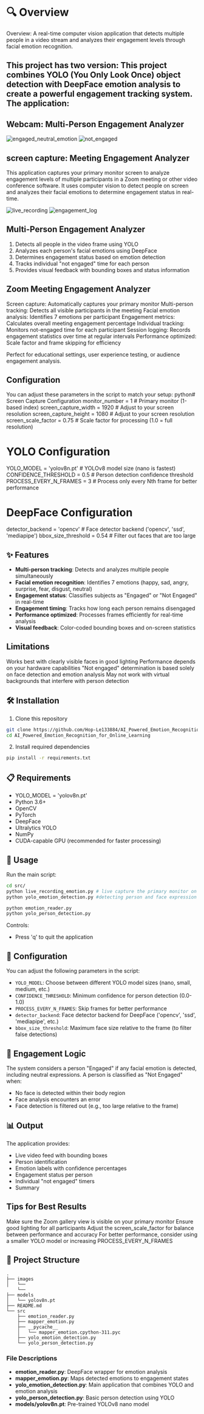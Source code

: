 # 🔍 Overview
Overview: A real-time computer vision application that detects multiple people in a video stream and analyzes their engagement levels through facial emotion recognition.


## This project has two version: This project combines YOLO (You Only Look Once) object detection with DeepFace emotion analysis to create a powerful engagement tracking system. The application:

## Webcam: Multi-Person Engagement Analyzer

![engaged_neutral_emotion](https://github.com/user-attachments/assets/e38ff29b-7f76-4928-b758-409aaf0182bb)
![not_engaged](https://github.com/user-attachments/assets/32a80cfd-3d2c-4778-abf4-6f1ca762809b)

## screen capture: Meeting Engagement Analyzer

This application captures your primary monitor screen to analyze engagement levels of multiple participants in a Zoom meeting or other video conference software. It uses computer vision to detect people on screen and analyzes their facial emotions to determine engagement status in real-time.

![live_recording](https://github.com/user-attachments/assets/84c2e29e-86b9-4b4c-8e1a-eff761ebbb19)
![engagement_log](https://github.com/user-attachments/assets/ba2af34a-a60b-48da-a701-4ee658a68d88)




## Multi-Person Engagement Analyzer

1. Detects all people in the video frame using YOLO
2. Analyzes each person's facial emotions using DeepFace 
3. Determines engagement status based on emotion detection
4. Tracks individual "not engaged" time for each person
5. Provides visual feedback with bounding boxes and status information

## Zoom Meeting Engagement Analyzer

Screen capture: Automatically captures your primary monitor
Multi-person tracking: Detects all visible participants in the meeting
Facial emotion analysis: Identifies 7 emotions per participant
Engagement metrics: Calculates overall meeting engagement percentage
Individual tracking: Monitors not-engaged time for each participant
Session logging: Records engagement statistics over time at regular intervals
Performance optimized: Scale factor and frame skipping for efficiency


Perfect for educational settings, user experience testing, or audience engagement analysis.

## Configuration
You can adjust these parameters in the script to match your setup:
python# Screen Capture Configuration
monitor_number = 1                 # Primary monitor (1-based index)
screen_capture_width = 1920        # Adjust to your screen resolution
screen_capture_height = 1080       # Adjust to your screen resolution
screen_scale_factor = 0.75         # Scale factor for processing (1.0 = full resolution)

# YOLO Configuration
YOLO_MODEL = 'yolov8n.pt'          # YOLOv8 model size (nano is fastest)
CONFIDENCE_THRESHOLD = 0.5         # Person detection confidence threshold
PROCESS_EVERY_N_FRAMES = 3         # Process only every Nth frame for better performance

# DeepFace Configuration
detector_backend = 'opencv'        # Face detector backend ('opencv', 'ssd', 'mediapipe')
bbox_size_threshold = 0.54         # Filter out faces that are too large
## ✨ Features

- **Multi-person tracking**: Detects and analyzes multiple people simultaneously
- **Facial emotion recognition**: Identifies 7 emotions (happy, sad, angry, surprise, fear, disgust, neutral)
- **Engagement status**: Classifies subjects as "Engaged" or "Not Engaged" in real-time
- **Engagement timing**: Tracks how long each person remains disengaged
- **Performance optimized**: Processes frames efficiently for real-time analysis
- **Visual feedback**: Color-coded bounding boxes and on-screen statistics

## Limitations

Works best with clearly visible faces in good lighting
Performance depends on your hardware capabilities
"Not engaged" determination is based solely on face detection and emotion analysis
May not work with virtual backgrounds that interfere with person detection

## 🛠️ Installation

1. Clone this repository
```bash
git clone https://github.com/Hop-Le133884/AI_Powered_Emotion_Recognition_for_Online_Learning
cd AI_Powered_Emotion_Recognition_for_Online_Learning
```

2. Install required dependencies
```bash
pip install -r requirements.txt
```

## 📋 Requirements

- YOLO_MODEL = 'yolov8n.pt'
- Python 3.6+
- OpenCV
- PyTorch
- DeepFace
- Ultralytics YOLO
- NumPy
- CUDA-capable GPU (recommended for faster processing)

## 🚀 Usage

Run the main script:

```bash
cd src/
python live_recording_emotion.py # live capture the primary monitor on computer
python yolo_emotion_detection.py #detecting person and face expression through webcam
```
``` bash (other) to explore
python emotion_reader.py
python yolo_person_detection.py
```

Controls:
- Press 'q' to quit the application

## 🔧 Configuration

You can adjust the following parameters in the script:

- `YOLO_MODEL`: Choose between different YOLO model sizes (nano, small, medium, etc.)
- `CONFIDENCE_THRESHOLD`: Minimum confidence for person detection (0.0-1.0)
- `PROCESS_EVERY_N_FRAMES`: Skip frames for better performance
- `detector_backend`: Face detector backend for DeepFace ('opencv', 'ssd', 'mediapipe', etc.)
- `bbox_size_threshold`: Maximum face size relative to the frame (to filter false detections)

## 🧪 Engagement Logic

The system considers a person "Engaged" if any facial emotion is detected, including neutral expressions. A person is classified as "Not Engaged" when:

- No face is detected within their body region
- Face analysis encounters an error
- Face detection is filtered out (e.g., too large relative to the frame)

## 📊 Output

The application provides:

- Live video feed with bounding boxes
- Person identification
- Emotion labels with confidence percentages
- Engagement status per person
- Individual "not engaged" timers
- Summary

## Tips for Best Results

Make sure the Zoom gallery view is visible on your primary monitor
Ensure good lighting for all participants
Adjust the screen_scale_factor for balance between performance and accuracy
For better performance, consider using a smaller YOLO model or increasing PROCESS_EVERY_N_FRAMES

## 📁 Project Structure

```
.
├── images
│   └──
    └── 
├── models
│   └── yolov8n.pt
├── README.md
└── src
    ├── emotion_reader.py
    ├── mapper_emotion.py
    ├── __pycache__
    │   └── mapper_emotion.cpython-311.pyc
    ├── yolo_emotion_detection.py
    └── yolo_person_detection.py
```

### File Descriptions

- **emotion_reader.py**: DeepFace wrapper for emotion analysis
- **mapper_emotion.py**: Maps detected emotions to engagement states
- **yolo_emotion_detection.py**: Main application that combines YOLO and emotion analysis
- **yolo_person_detection.py**: Basic person detection using YOLO
- **models/yolov8n.pt**: Pre-trained YOLOv8 nano model
